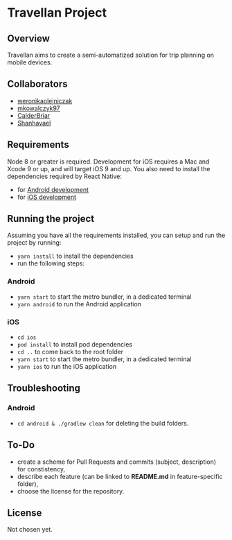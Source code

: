# Travellan Project

## Overview

Travellan aims to create a semi-automatized solution for trip planning on mobile devices.

## Collaborators

- [weronikaolejniczak](https://github.com/weronikaolejniczak)
- [mkowalczyk97](https://github.com/mkowalczyk97)
- [CalderBriar](https://github.com/CalderBriar)
- [Shanhavael](https://github.com/Shanhavael/)

## Requirements
Node 8 or greater is required. Development for iOS requires a Mac and Xcode 9 or up, and will target iOS 9 and up.
You also need to install the dependencies required by React Native:
- for [Android development](https://facebook.github.io/react-native/docs/getting-started.html#installing-dependencies-3)
- for [iOS development](https://facebook.github.io/react-native/docs/getting-started.html#installing-dependencies)

## Running the project
Assuming you have all the requirements installed, you can setup and run the project by running:
- `yarn install` to install the dependencies
- run the following steps:

### Android
- `yarn start` to start the metro bundler, in a dedicated terminal
- `yarn android` to run the Android application

### iOS
- `cd ios`
- `pod install` to install pod dependencies
- `cd ..` to come back to the root folder
- `yarn start` to start the metro bundler, in a dedicated terminal
- `yarn ios` to run the iOS application

## Troubleshooting

### Android

- `cd android & ./gradlew clean` for deleting the build folders.

## To-Do

- create a scheme for Pull Requests and commits (subject, description) for constistency,
- describe each feature (can be linked to **README.md** in feature-specific folder),
- choose the license for the repository.

## License

Not chosen yet.
